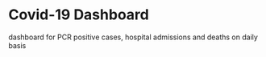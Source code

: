 # Covid-19 Dashboard
 dashboard for PCR positive cases, hospital admissions and deaths  on daily basis

